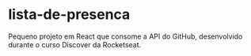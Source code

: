 # lista-de-presenca
Pequeno projeto em React que consome a API do GitHub, desenvolvido durante o curso Discover da Rocketseat.
